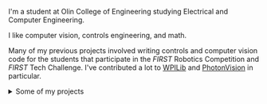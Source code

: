 I'm a student at Olin College of Engineering studying Electrical and Computer Engineering.

I like computer vision, controls engineering, and math.

Many of my previous projects involved writing controls and computer vision code for the students that participate in the *FIRST* Robotics Competition and *FIRST* Tech Challenge. I've contributed a lot to [WPILib](https://github.com/wpilibsuite/allwpilib) and [PhotonVision](https://github.com/PhotonVision/photonvision/) in particular.

<details>
 <summary>Some of my projects</summary>
 
 ### *2020*
  - GPU-accelerated PhotonVision, a computer vision tool for FRC, the Raspberry Pi using OpenGL and MMAL ([C++](https://github.com/PhotonVision/photon-picam-driver))
  - Wrote an extended and unscented Kalman filter from scratch and contributed them to a library used by most FRC teams called WPILib ([C++/Java](https://github.com/wpilibsuite/allwpilib/commit/3b283ab9aaf9d23d7870b9c3723d03760a0bd378))
  - Designed and implemented a music matching algorithim (like Shazam) using the fast Fourier transform and principal component analysis (MATLAB)
  - Wrote an Android wrapper for the Intel RealSense T265 camera that's used by teams in the *FIRST* Tech Challenge ([C++/Java](https://github.com/pietroglyph/ftc265))
  - Completely redesigned the user interface of PhotonVision using Vue.js and Vuetify ([JS](https://github.com/PhotonVision/photonvision/tree/v2021.1.3/photon-client), [demo](https://demo.photonvision.org/))

 ### *2019*
  - Worked on the GUI rework of a popular robot system identification tool for FRC that's part of WPILib ([Python](https://github.com/wpilibsuite/frc-characterization))
  - Wrote a differential drive robot trajectory generator in Java and presented on how it works to over fifty students ([Java](https://github.com/Spartronics4915/SpartronicsLib), [animated presentation](https://github.com/pietroglyph/trajectory-presentation))

 ### *2017/18*
  - Wrote a webapp that allows students to edit and deploy robot code written with WPILib to a real robot ([Go/TypeScript](https://github.com/pietroglyph/learnyouarobot))
  - Wrote the microcontroller client and server code for an IoT product that tracks the Washington state ferry boats ([C++/JS](https://github.com/pietroglyph/fow))
</details>
